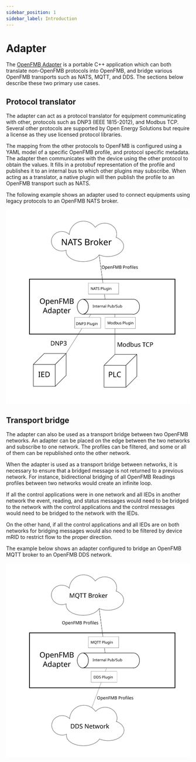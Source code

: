 ```yaml
---
sidebar_position: 1
sidebar_label: Introduction
---
```



# Adapter

The [OpenFMB Adapter](https://github.com/openenergysolutions/openfmb.adapters) is a portable C++ application which can both translate
non-OpenFMB protocols into OpenFMB, and bridge various OpenFMB transports such
as NATS, MQTT, and DDS. The sections below describe these two primary use cases.

## Protocol translator

The adapter can act as a protocol translator for equipment communicating with
other, protocols such as DNP3 (IEEE 1815-2012), and Modbus TCP. Several
other protocols are supported by Open Energy Solutions but require a license as
they use licensed protocol libraries.

The mapping from the other protocols to OpenFMB is configured using a YAML model
of a specific OpenFMB profile, and protocol specific metadata. The adapter then
communicates with the device using the other protocol to obtain the values. It
fills in a protobuf representation of the profile and publishes it to an
internal bus to which other plugins may subscribe. When acting as a translator,
a native plugin will then publish the profile to an OpenFMB transport such as
NATS.

The following example shows an adapter used to connect equipments using legacy
protocols to an OpenFMB NATS broker.

![Adapter acting as a protocol translator](./img/protocol-translator.svg)

## Transport bridge

The adapter can also be used as a transport bridge between two OpenFMB networks.
An adapter can be placed on the edge between the two networks and subscribe to
one network. The profiles can be filtered, and some or all of them can be
republished onto the other network.

When the adapter is used as a transport bridge between networks, it is necessary
to ensure that a bridged message is not returned to a previous network. For
instance, bidirectional bridging of all OpenFMB Readings profiles between two
networks would create an infinite loop.

If all the control applications were in one network and all IEDs in another
network the event, reading, and status messages would need to be bridged to the
network with the control applications and the control messages would need to be
bridged to the network with the IEDs.

On the other hand, if all the control applications and all IEDs are on both
networks for bridging messages would also need to be filtered by device mRID to
restrict flow to the proper direction.

The example below shows an adapter configured to bridge an OpenFMB MQTT broker to
an OpenFMB DDS network.

![Adapter acting as a communication bridge](./img/comm-bridge.svg)
